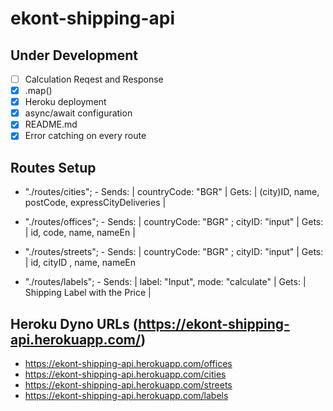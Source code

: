 # **ekont-shipping-api**

## Under Development


- [ ] Calculation Reqest and Response
- [x] .map() 
- [x] Heroku deployment
- [x] async/await configuration
- [x] README.md
- [x] Error catching on every route

## Routes Setup

- "./routes/cities"; - Sends: | countryCode: "BGR" | Gets: | (city)ID, name, postCode, expressCityDeliveries |
 
- "./routes/offices"; - Sends: | countryCode: "BGR" ; cityID: "input" | Gets: | id, code, name, nameEn |

- "./routes/streets"; -  Sends: | countryCode: "BGR" ; cityID: "input" | Gets: | id, cityID , name, nameEn 

- "./routes/labels"; - Sends: | label: "Input", mode: "calculate" | Gets: |  Shipping Label with the Price |

## Heroku Dyno URLs (https://ekont-shipping-api.herokuapp.com/)

- https://ekont-shipping-api.herokuapp.com/offices
- https://ekont-shipping-api.herokuapp.com/cities
- https://ekont-shipping-api.herokuapp.com/streets
- https://ekont-shipping-api.herokuapp.com/labels

